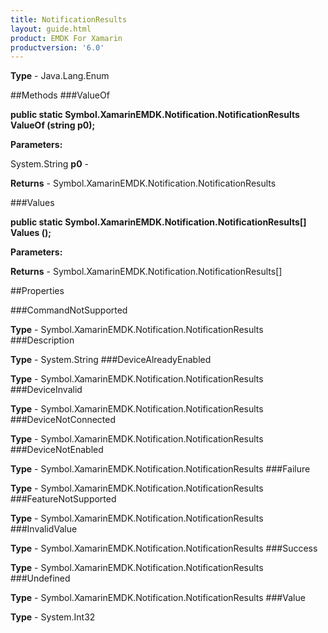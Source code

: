 ```yaml
---
title: NotificationResults
layout: guide.html
product: EMDK For Xamarin 
productversion: '6.0' 
---
```


    

**Type** - Java.Lang.Enum

##Methods
###ValueOf

**public static Symbol.XamarinEMDK.Notification.NotificationResults ValueOf (string p0);**


        

**Parameters:**

System.String **p0**  - 
        

**Returns** - Symbol.XamarinEMDK.Notification.NotificationResults

###Values

**public static Symbol.XamarinEMDK.Notification.NotificationResults[] Values ();**


        

**Parameters:**

**Returns** - Symbol.XamarinEMDK.Notification.NotificationResults[]

##Properties

###CommandNotSupported

        

**Type** - Symbol.XamarinEMDK.Notification.NotificationResults
###Description

        

**Type** - System.String
###DeviceAlreadyEnabled

        

**Type** - Symbol.XamarinEMDK.Notification.NotificationResults
###DeviceInvalid

        

**Type** - Symbol.XamarinEMDK.Notification.NotificationResults
###DeviceNotConnected

        

**Type** - Symbol.XamarinEMDK.Notification.NotificationResults
###DeviceNotEnabled

        

**Type** - Symbol.XamarinEMDK.Notification.NotificationResults
###Failure

        

**Type** - Symbol.XamarinEMDK.Notification.NotificationResults
###FeatureNotSupported

        

**Type** - Symbol.XamarinEMDK.Notification.NotificationResults
###InvalidValue

        

**Type** - Symbol.XamarinEMDK.Notification.NotificationResults
###Success

        

**Type** - Symbol.XamarinEMDK.Notification.NotificationResults
###Undefined

        

**Type** - Symbol.XamarinEMDK.Notification.NotificationResults
###Value

        

**Type** - System.Int32
